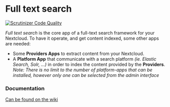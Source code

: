 <!--
  - SPDX-FileCopyrightText: 2016 Nextcloud GmbH and Nextcloud contributors
  - SPDX-License-Identifier: AGPL-3.0-or-later
-->
# Full text search

[![Scrutinizer Code Quality](https://scrutinizer-ci.com/g/nextcloud/fulltextsearch/badges/quality-score.png?b=master)](https://scrutinizer-ci.com/g/nextcloud/fulltextsearch/?b=master)

_Full text search_ is the core app of a full-text search framework for your Nextcloud. 
To have it operate, and get content indexed, some other apps are needed: 

- Some **Providers Apps** to extract content from your Nextcloud. 
- A **Platform App** that communicate with a search platform _(ie. Elastic Search, Solr, …)_ in order to index the content provided by the **Providers**.   
_Note: There is no limit to the number of platform-apps that can be installed, however only one can be selected from the admin interface_



### Documentation

[Can be found on the wiki](https://github.com/nextcloud/fulltextsearch/wiki)
